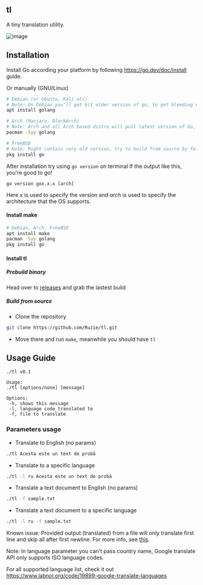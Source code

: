 ## tl
A tiny translation utility.

![image](https://user-images.githubusercontent.com/71683721/175786953-eb7340a2-f62c-4c3b-af80-cefd2df67b2d.png)

## Installation
Install Go according your platform by following https://go.dev/doc/install guide.

Or manually (GNU/Linux)
```sh
# Debian (or Ubuntu, Kali etc)
# Note: On Debian you'll get bit older version of go, to get bleeding edge check out https://go.dev/doc/install
apt install golang

# Arch (Manjaro, BlackArch)
# Note: Arch and all Arch based distro will pull latest version of Go, which might be unstable
pacman -Syy golang

# FreeBSD
# Note: Might contain very old version, try to build from source by following https://freebsd.sh/go/
pkg install go
```
After installation try using `go version` on terminal
If the output like this, you're good to go!
```
go version gox.x.x [arch]
```
Here *x* is used to specify the version and *arch* is used to specify the architecture that the OS supports.

#### Install make
```sh
# Debian, Arch, FreeBSD
apt install make
pacman -Syy golang
pkg install go
```

#### Install tl
##### Prebuild binary
Head over to [releases](https://github.com/Ruzie/urban/releases) and grab the lastest build

##### Build from source
* Clone the repository
```sh
git clone https://github.com/Ruzie/tl.git
```
* Move there and run `make`, meanwhile you should have `tl`

## Usage Guide
```
./tl v0.1

Usage: 
./tl [options/none] [message]

Options:
 -h, shows this message
 -l, language code translated to
 -f, file to translate
```
### Parameters usage

* Translate to English (no params)
```sh
./tl Acesta este un text de probă
```
* Translate to a specific language
```sh
./tl -l ru Acesta este un text de probă
```
* Translate a text document to English (no params)
```sh
./tl -f sample.txt
```

* Translate a text document to a specific language
```sh
./tl -l ru -f sample.txt
```
Known issue: Provided output (translated) from a file will only translate first line and skip all after first newline. For more info, see [this](https://github.com/kiwimoe/tl/issues/1). 

Note: In language parameter you can't pass country name, Google translate API only supports ISO language codes.

For all supported language list, check it out https://www.labnol.org/code/19899-google-translate-languages

